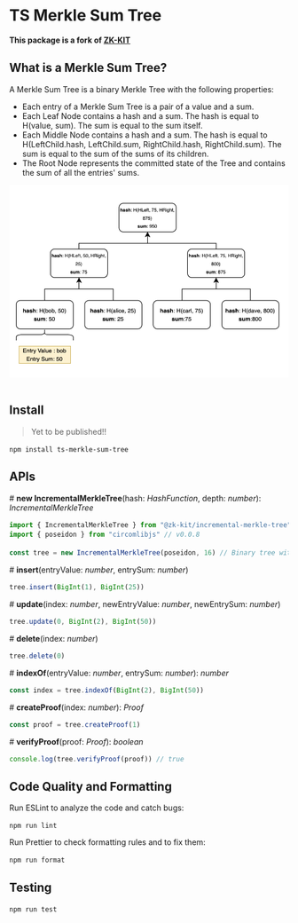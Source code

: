 # TS Merkle Sum Tree

**This package is a fork of [ZK-KIT](https://github.com/privacy-scaling-explorations/zk-kit)**

## What is a Merkle Sum Tree?

A Merkle Sum Tree is a binary Merkle Tree with the following properties:

- Each entry of a Merkle Sum Tree is a pair of a value and a sum. 
- Each Leaf Node contains a hash and a sum. The hash is equal to H(value, sum). The sum is equal to the sum itself.
- Each Middle Node contains a hash and a sum. The hash is equal to H(LeftChild.hash, LeftChild.sum, RightChild.hash, RightChild.sum). The sum is equal to the sum of the sums of its children.
- The Root Node represents the committed state of the Tree and contains the sum of all the entries' sums.

<div align="center">
<img src="./imgs/mst.png" width="600" align="center" />
</div>
<br>

## Install 

> Yet to be published!!

```npm install ts-merkle-sum-tree``` 

## APIs

\# **new IncrementalMerkleTree**(hash: _HashFunction_, depth: _number_): _IncrementalMerkleTree_

```typescript
import { IncrementalMerkleTree } from "@zk-kit/incremental-merkle-tree"
import { poseidon } from "circomlibjs" // v0.0.8

const tree = new IncrementalMerkleTree(poseidon, 16) // Binary tree with 16 levels and poseidon hash function
```

\# **insert**(entryValue: _number_, entrySum: _number_)

```typescript
tree.insert(BigInt(1), BigInt(25))
```

\# **update**(index: _number_, newEntryValue: _number_, newEntrySum: _number_)

```typescript
tree.update(0, BigInt(2), BigInt(50))
```

\# **delete**(index: _number_)

```typescript
tree.delete(0)
```

\# **indexOf**(entryValue: _number_, entrySum: _number_): _number_

```typescript
const index = tree.indexOf(BigInt(2), BigInt(50))
```

\# **createProof**(index: _number_): _Proof_

```typescript
const proof = tree.createProof(1)
```

\# **verifyProof**(proof: _Proof_): _boolean_

```typescript
console.log(tree.verifyProof(proof)) // true
```

## Code Quality and Formatting

Run ESLint to analyze the code and catch bugs:

```npm run lint```

Run Prettier to check formatting rules and to fix them:

```npm run format```

## Testing

```npm run test```